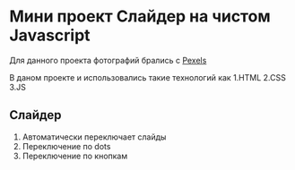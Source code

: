 # Мини проект Слайдер на чистом Javascript
Для данного проекта фотографий брались с [Pexels](https://www.pexels.com/ru-ru/) 

В даном  проекте и использовались такие технологий как 
1.HTML
2.CSS
3.JS

## Слайдер
1. Автоматически переключает слайды
2. Переключение по dots
3. Переключение по кнопкам


